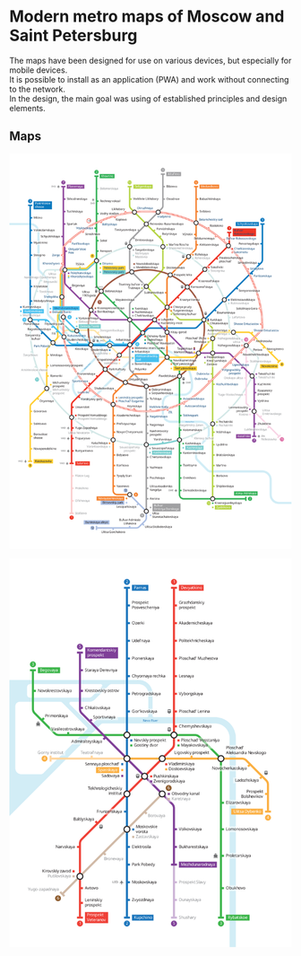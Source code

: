 Modern metro maps of Moscow and Saint Petersburg
================================================

The maps have been designed for use on various devices, but especially for mobile devices.  
It is possible to install as an application (PWA) and work without connecting to the network.  
In the design, the main goal was using of established principles and design elements. 

Maps
----

![Moscow metro map](https://github.com/i-amdroid/metro2-map/blob/master/img/msk-en.svg)

![Saint Petersburg metro map](https://github.com/i-amdroid/metro2-map/blob/master/img/spb-en.svg)
